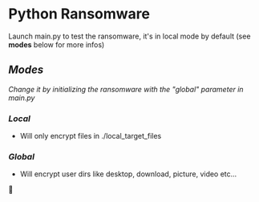# Python Ransomware
Launch main.py to test the ransomware, it's in local mode by default (see **modes** below for more infos)

## *Modes*
*Change it by initializing the ransomware with the "global" parameter in main.py*

### *Local*
* Will only encrypt files in ./local_target_files</p>

### *Global*
* Will encrypt user dirs like desktop, download, picture, video etc...

👋